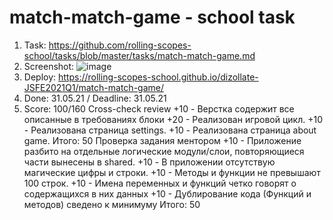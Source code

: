 # match-match-game - school task

1. Task: https://github.com/rolling-scopes-school/tasks/blob/master/tasks/match-match-game.md
2. Screenshot: 
![image](https://user-images.githubusercontent.com/66797250/122448122-1b585e00-cfad-11eb-8fc0-d416344d74ca.png)
3. Deploy: https://rolling-scopes-school.github.io/dizollate-JSFE2021Q1/match-match-game/
4. Done: 31.05.21 / Deadline: 31.05.21
5. Score: 100/160
Cross-check review
 +10 - Верстка содержит все описанные в требованиях блоки
 +20 - Реализован игровой цикл.
 +10 - Реализована страница settings.
 +10 - Реализована страница about game.
Итого: 50
Проверка задания ментором
 +10 - Приложение разбито на отдельные логические модули/слои, повторяющиеся части вынесены в shared.
 +10 - В приложении отсутствую магические цифры и строки.
 +10 - Методы и функции не превышают 100 строк.
 +10 - Имена переменных и функций четко говорят о содержащихся в них данных
 +10 - Дублирование кода (Функций и методов) сведено к минимуму
Итого: 50
